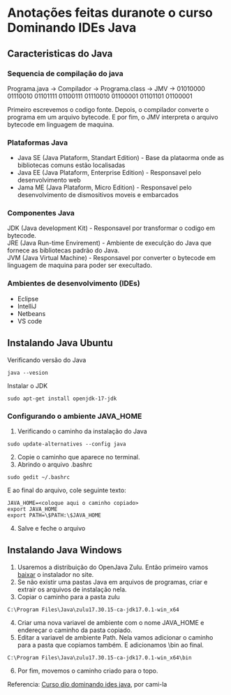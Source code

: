 # Anotações feitas duranote o curso Dominando IDEs Java

## Caracteristicas do Java
### Sequencia de compilação do java
Programa.java -> Compilador -> Programa.class -> JMV -> 01010000 01110010 01101111 01100111 01110010 01100001 01101101 01100001

Primeiro escrevemos o codigo fonte. Depois, o compilador converte o programa em um arquivo bytecode. E por fim, o JMV interpreta o arquivo bytecode em linguagem de maquina.

### Plataformas Java
- Java SE (Java Plataform, Standart Edition) - Base da plataorma onde as bibliotecas comuns estão localisadas
- Java EE (Java Plataform, Enterprise Edition) -  Responsavel pelo desenvolvimento web
- Jama ME (Java Plataform, Micro Edition) - Responsavel pelo desenvolvimento de dismositivos moveis e embarcados

### Componentes Java
JDK (Java development Kit) - Responsavel por transformar o codigo em bytecode.<br/>
JRE (Java Run-time Envirement) - Ambiente de execulção do Java que fornece as bibliotecas padrão do Java.<br/> 
JVM (Java Virtual Machine) - Responsavel por converter o bytecode em linguagem de maquina para poder ser execultado.

### Ambientes de desenvolvimento (IDEs)
- Eclipse
- IntelliJ
- Netbeans
- VS code

## Instalando Java Ubuntu
Verificando versão do Java
```
java --vesion
```

Instalar o JDK
```
sudo apt-get install openjdk-17-jdk
```

### Configurando o ambiente JAVA_HOME
1. Verificando o caminho da instalação do Java
```
sudo update-alternatives --config java
```
2. Copie o caminho que aparece no terminal.
3. Abrindo o arquivo .bashrc
```
sudo gedit ~/.bashrc
```
E ao final do arquivo, cole seguinte texto:
```
JAVA_HOME=<coloque aqui o caminho copiado>
export JAVA_HOME
export PATH=\$PATH:\$JAVA_HOME
```
4. Salve e feche o arquivo

## Instalando Java Windows
1. Usaremos a distribuição do OpenJava Zulu. Então primeiro vamos [baixar](https://www.azul.com/downloads/?package=jdk) o instalador no site.
2. Se não existir uma pastas Java em arquivos de programas, criar e extrair os arquivos de instalação nela.
3. Copiar o caminho para a pasta zulu
```
C:\Program Files\Java\zulu17.30.15-ca-jdk17.0.1-win_x64
```
4. Criar uma nova variavel de ambiente com o nome JAVA_HOME e endereçar o caminho da pasta copiado.
5. Editar a variavel de ambiente Path. Nela vamos adicionar o caminho para a pasta que copiamos também. E adicionamos \bin ao final.
```
C:\Program Files\Java\zulu17.30.15-ca-jdk17.0.1-win_x64\bin
```
6. Por fim, movemos o caminho criado para o topo.


Referencia: [Curso dio dominando ides java](https://github.com/cami-la/curso-dio-dominando-ides-java/blob/master/README.md), por cami-la
